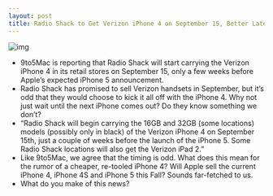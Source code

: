 ```yaml
---
layout: post
title: Radio Shack to Get Verizon iPhone 4 on September 15, Better Late Than Never?
---
```

![img](http://media.idownloadblog.com/wp-content/uploads/2011/09/radioshackiphoneverizon-e1315526487214.png)
* 9to5Mac is reporting that Radio Shack will start carrying the Verizon iPhone 4 in its retail stores on September 15, only a few weeks before Apple’s expected iPhone 5 announcement.
* Radio Shack has promised to sell Verizon handsets in September, but it’s odd that they would choose to kick it all off with the iPhone 4. Why not just wait until the next iPhone comes out? Do they know something we don’t?
* “Radio Shack will begin carrying the 16GB and 32GB (some locations) models (possibly only in black) of the Verizon iPhone 4 on September 15th, just a couple of weeks before the launch of the iPhone 5. Some Radio Shack locations will also get the Verizon iPad 2.”
* Like 9to5Mac, we agree that the timing is odd. What does this mean for the rumor of a cheaper, re-tooled iPhone 4? Will Apple sell the current iPhone 4, iPhone 4S and iPhone 5 this Fall? Sounds far-fetched to us.
* What do you make of this news?

